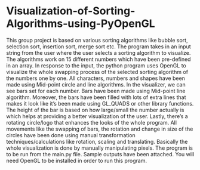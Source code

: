 # Visualization-of-Sorting-Algorithms-using-PyOpenGL
This group project is based on various sorting algorithms like bubble sort, selection sort, insertion sort, merge sort etc. The program takes in an input string from the user where the user selects a sorting algorithm to visualize. The algorithms work on 15 different numbers which have been pre-defined in an array. In response to the input, the python program uses OpenGL to visualize the whole swapping process of the selected sorting algorithm of the numbers one by one. All characters, numbers and shapes have been made using Mid-point circle and line algorithms. In the visualizer, we can see bars set for each number. Bars have been made using Mid-point line algorithm. Moreover, the bars have been filled with lots of extra lines that makes it look like it’s been made using GL_QUADS or other library functions. The height of the bar is based on how large/small the number actually is which helps at providing a better visualization of the user. Lastly, there’s a rotating circle/logo that enhances the looks of the whole program. All movements like the swapping of bars, the rotation and change in size of the circles have been done using manual transformation techniques/calculations like rotation, scaling and translating. Basically the whole visualization is done by manually manipulating pixels. The program is to be run from the main.py file. Sample outputs have been attached. You will need OpenGL to be installed in order to run this program.
